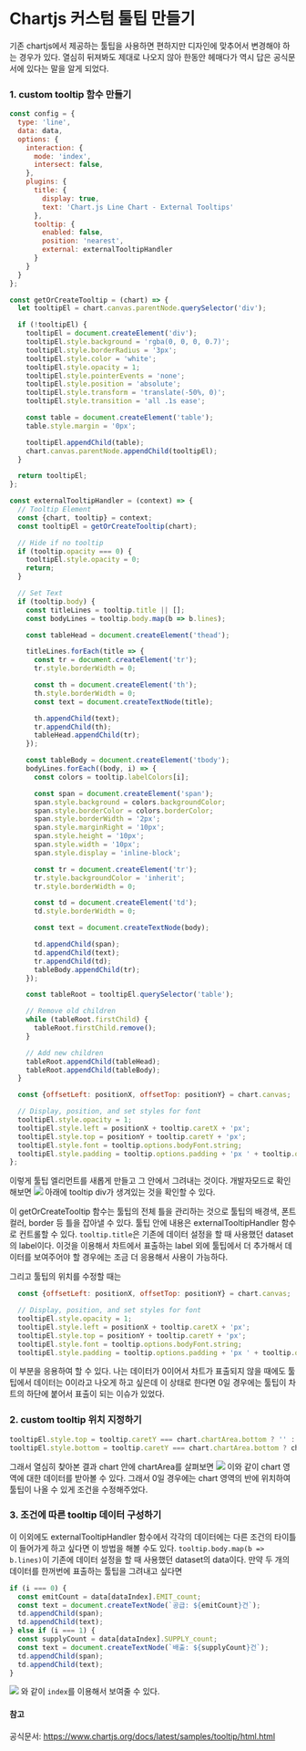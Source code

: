 # Chartjs 커스텀 툴팁 만들기

기존 chartjs에서 제공하는 툴팁을 사용하면 편하지만 디자인에 맞추어서 변경해야 하는 경우가 있다.
열심히 뒤져봐도 제대로 나오지 않아 한동안 헤매다가 역시 답은 공식문서에 있다는 말을 알게 되었다.

### 1. custom tooltip 함수 만들기
```js
const config = {
  type: 'line',
  data: data,
  options: {
    interaction: {
      mode: 'index',
      intersect: false,
    },
    plugins: {
      title: {
        display: true,
        text: 'Chart.js Line Chart - External Tooltips'
      },
      tooltip: {
        enabled: false,
        position: 'nearest',
        external: externalTooltipHandler
      }
    }
  }
};

const getOrCreateTooltip = (chart) => {
  let tooltipEl = chart.canvas.parentNode.querySelector('div');

  if (!tooltipEl) {
    tooltipEl = document.createElement('div');
    tooltipEl.style.background = 'rgba(0, 0, 0, 0.7)';
    tooltipEl.style.borderRadius = '3px';
    tooltipEl.style.color = 'white';
    tooltipEl.style.opacity = 1;
    tooltipEl.style.pointerEvents = 'none';
    tooltipEl.style.position = 'absolute';
    tooltipEl.style.transform = 'translate(-50%, 0)';
    tooltipEl.style.transition = 'all .1s ease';

    const table = document.createElement('table');
    table.style.margin = '0px';

    tooltipEl.appendChild(table);
    chart.canvas.parentNode.appendChild(tooltipEl);
  }

  return tooltipEl;
};

const externalTooltipHandler = (context) => {
  // Tooltip Element
  const {chart, tooltip} = context;
  const tooltipEl = getOrCreateTooltip(chart);

  // Hide if no tooltip
  if (tooltip.opacity === 0) {
    tooltipEl.style.opacity = 0;
    return;
  }

  // Set Text
  if (tooltip.body) {
    const titleLines = tooltip.title || [];
    const bodyLines = tooltip.body.map(b => b.lines);

    const tableHead = document.createElement('thead');

    titleLines.forEach(title => {
      const tr = document.createElement('tr');
      tr.style.borderWidth = 0;

      const th = document.createElement('th');
      th.style.borderWidth = 0;
      const text = document.createTextNode(title);

      th.appendChild(text);
      tr.appendChild(th);
      tableHead.appendChild(tr);
    });

    const tableBody = document.createElement('tbody');
    bodyLines.forEach((body, i) => {
      const colors = tooltip.labelColors[i];

      const span = document.createElement('span');
      span.style.background = colors.backgroundColor;
      span.style.borderColor = colors.borderColor;
      span.style.borderWidth = '2px';
      span.style.marginRight = '10px';
      span.style.height = '10px';
      span.style.width = '10px';
      span.style.display = 'inline-block';

      const tr = document.createElement('tr');
      tr.style.backgroundColor = 'inherit';
      tr.style.borderWidth = 0;

      const td = document.createElement('td');
      td.style.borderWidth = 0;

      const text = document.createTextNode(body);

      td.appendChild(span);
      td.appendChild(text);
      tr.appendChild(td);
      tableBody.appendChild(tr);
    });

    const tableRoot = tooltipEl.querySelector('table');

    // Remove old children
    while (tableRoot.firstChild) {
      tableRoot.firstChild.remove();
    }

    // Add new children
    tableRoot.appendChild(tableHead);
    tableRoot.appendChild(tableBody);
  }

  const {offsetLeft: positionX, offsetTop: positionY} = chart.canvas;

  // Display, position, and set styles for font
  tooltipEl.style.opacity = 1;
  tooltipEl.style.left = positionX + tooltip.caretX + 'px';
  tooltipEl.style.top = positionY + tooltip.caretY + 'px';
  tooltipEl.style.font = tooltip.options.bodyFont.string;
  tooltipEl.style.padding = tooltip.options.padding + 'px ' + tooltip.options.padding + 'px';
};
```

이렇게 툴팁 엘리먼트를 새롭게 만들고 그 안에서 그려내는 것이다.
개발자모드로 확인해보면
![](https://velog.velcdn.com/images/yxxnhx/post/7a8d9a2d-5050-4af1-95a1-b00d81347d8a/image.png)
아래에 tooltip div가 생겨있는 것을 확인할 수 있다.

이 getOrCreateTooltip 함수는 툴팁의 전체 틀을 관리하는 것으로 툴팁의 배경색, 폰트 컬러, border 등 틀을 잡아낼 수 있다.
툴팁 안에 내용은 externalTooltipHandler 함수로 컨트롤할 수 있다.
``tooltip.title``은 기존에 데이터 설정을 할 때 사용했던 dataset의 label이다.
이것을 이용해서 차트에서 표출하는 label 외에 툴팁에서 더 추가해서 데이터를 보여주어야 할 경우에는 조금 더 응용해서 사용이 가능하다.

그리고 툴팁의 위치를 수정할 때는 
```js
  const {offsetLeft: positionX, offsetTop: positionY} = chart.canvas;

  // Display, position, and set styles for font
  tooltipEl.style.opacity = 1;
  tooltipEl.style.left = positionX + tooltip.caretX + 'px';
  tooltipEl.style.top = positionY + tooltip.caretY + 'px';
  tooltipEl.style.font = tooltip.options.bodyFont.string;
  tooltipEl.style.padding = tooltip.options.padding + 'px ' + tooltip.options.padding + 'px';
```
이 부분을 응용하여 할 수 있다.
나는 데이터가 0이어서 차트가 표출되지 않을 때에도 툴팁에서 데이터는 0이라고 나오게 하고 싶은데 이 상태로 한다면 0일 경우에는 툴팁이 차트의 하단에 붙어서 표출이 되는 이슈가 있었다.


### 2. custom tooltip 위치 지정하기

```js
tooltipEl.style.top = tooltip.caretY === chart.chartArea.bottom ? '' : positionY + tooltip.caretY - tooltip.height + 'px';
tooltipEl.style.bottom = tooltip.caretY === chart.chartArea.bottom ? chart.chartArea.height / 2 + 'px' : '';
```
그래서 열심히 찾아본 결과 chart 안에 chartArea를 살펴보면 
![](https://velog.velcdn.com/images/yxxnhx/post/1be4fb13-8fd0-4ff9-b051-4388a214ad4d/image.png)
이와 같이 chart 영역에 대한 데이터를 받아볼 수 있다.
그래서 0일 경우에는 chart 영역의 반에 위치하여 툴팁이 나올 수 있게 조건을 수정해주었다.

### 3. 조건에 따른 tooltip 데이터 구성하기
이 이외에도 externalTooltipHandler 함수에서 각각의 데이터에는 다른 조건의 타이틀이 들어가게 하고 싶다면 이 방법을 해볼 수도 있다.
``tooltip.body.map(b => b.lines)``이 기존에 데이터 설정을 할 때 사용했던 dataset의 data이다.
만약 두 개의 데이터를 한꺼번에 표출하는 툴팁을 그려내고 싶다면
```js
if (i === 0) {
  const emitCount = data[dataIndex].EMIT_count;
  const text = document.createTextNode(`공급: ${emitCount}건`);
  td.appendChild(span);
  td.appendChild(text);
} else if (i === 1) {
  const supplyCount = data[dataIndex].SUPPLY_count;
  const text = document.createTextNode(`배출: ${supplyCount}건`);
  td.appendChild(span);
  td.appendChild(text);
}
```
![](https://velog.velcdn.com/images/yxxnhx/post/5fd4c124-9c5f-4b3c-82ba-37a59ed79b3b/image.png)
와 같이 ``index``를 이용해서 보여줄 수 있다.


#### 참고
공식문서: https://www.chartjs.org/docs/latest/samples/tooltip/html.html
